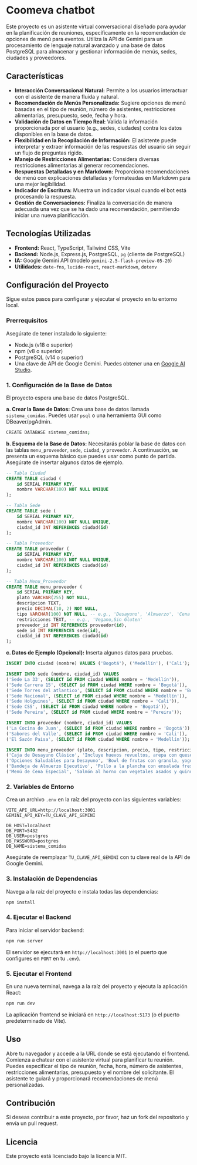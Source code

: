 # Coomeva chatbot

Este proyecto es un asistente virtual conversacional diseñado para ayudar en la planificación de reuniones, específicamente en la recomendación de opciones de menú para eventos. Utiliza la API de Gemini para un procesamiento de lenguaje natural avanzado y una base de datos PostgreSQL para almacenar y gestionar información de menús, sedes, ciudades y proveedores.

## Características

*   **Interacción Conversacional Natural:** Permite a los usuarios interactuar con el asistente de manera fluida y natural.
*   **Recomendación de Menús Personalizada:** Sugiere opciones de menú basadas en el tipo de reunión, número de asistentes, restricciones alimentarias, presupuesto, sede, fecha y hora.
*   **Validación de Datos en Tiempo Real:** Valida la información proporcionada por el usuario (e.g., sedes, ciudades) contra los datos disponibles en la base de datos.
*   **Flexibilidad en la Recopilación de Información:** El asistente puede interpretar y extraer información de las respuestas del usuario sin seguir un flujo de preguntas rígido.
*   **Manejo de Restricciones Alimentarias:** Considera diversas restricciones alimentarias al generar recomendaciones.
*   **Respuestas Detalladas y en Markdown:** Proporciona recomendaciones de menú con explicaciones detalladas y formateadas en Markdown para una mejor legibilidad.
*   **Indicador de Escritura:** Muestra un indicador visual cuando el bot está procesando la respuesta.
*   **Gestión de Conversaciones:** Finaliza la conversación de manera adecuada una vez que se ha dado una recomendación, permitiendo iniciar una nueva planificación.

## Tecnologías Utilizadas

*   **Frontend:** React, TypeScript, Tailwind CSS, Vite
*   **Backend:** Node.js, Express.js, PostgreSQL, `pg` (cliente de PostgreSQL)
*   **IA:** Google Gemini API (modelo `gemini-2.5-flash-preview-05-20`)
*   **Utilidades:** `date-fns`, `lucide-react`, `react-markdown`, `dotenv`

## Configuración del Proyecto

Sigue estos pasos para configurar y ejecutar el proyecto en tu entorno local.

### Prerrequisitos

Asegúrate de tener instalado lo siguiente:

*   Node.js (v18 o superior)
*   npm (v8 o superior)
*   PostgreSQL (v14 o superior)
*   Una clave de API de Google Gemini. Puedes obtener una en [Google AI Studio](https://ai.google.dev/).

### 1. Configuración de la Base de Datos

El proyecto espera una base de datos PostgreSQL.

**a. Crear la Base de Datos:**
Crea una base de datos llamada `sistema_comidas`. Puedes usar `psql` o una herramienta GUI como DBeaver/pgAdmin.

```bash
CREATE DATABASE sistema_comidas;
```

**b. Esquema de la Base de Datos:**
Necesitarás poblar la base de datos con las tablas `menu_proveedor`, `sede`, `ciudad`, y `proveedor`. A continuación, se presenta un esquema básico que puedes usar como punto de partida. Asegúrate de insertar algunos datos de ejemplo.

```sql
-- Tabla Ciudad
CREATE TABLE ciudad (
    id SERIAL PRIMARY KEY,
    nombre VARCHAR(100) NOT NULL UNIQUE
);

-- Tabla Sede
CREATE TABLE sede (
    id SERIAL PRIMARY KEY,
    nombre VARCHAR(100) NOT NULL UNIQUE,
    ciudad_id INT REFERENCES ciudad(id)
);

-- Tabla Proveedor
CREATE TABLE proveedor (
    id SERIAL PRIMARY KEY,
    nombre VARCHAR(100) NOT NULL UNIQUE,
    ciudad_id INT REFERENCES ciudad(id)
);

-- Tabla Menu_Proveedor
CREATE TABLE menu_proveedor (
    id SERIAL PRIMARY KEY,
    plato VARCHAR(255) NOT NULL,
    descripcion TEXT,
    precio DECIMAL(10, 2) NOT NULL,
    tipo VARCHAR(100) NOT NULL, -- e.g., 'Desayuno', 'Almuerzo', 'Cena'
    restricciones TEXT, -- e.g., 'Vegano,Sin Gluten'
    proveedor_id INT REFERENCES proveedor(id),
    sede_id INT REFERENCES sede(id),
    ciudad_id INT REFERENCES ciudad(id)
);
```

**c. Datos de Ejemplo (Opcional):**
Inserta algunos datos para pruebas.

```sql
INSERT INTO ciudad (nombre) VALUES ('Bogotá'), ('Medellín'), ('Cali');

INSERT INTO sede (nombre, ciudad_id) VALUES
('Sede La 33', (SELECT id FROM ciudad WHERE nombre = 'Medellín')),
('Sede Carrera 15', (SELECT id FROM ciudad WHERE nombre = 'Bogotá')),
('Sede Torres del atlantico', (SELECT id FROM ciudad WHERE nombre = 'Bogotá')),
('Sede Nacional', (SELECT id FROM ciudad WHERE nombre = 'Medellín')),
('Sede Holguines', (SELECT id FROM ciudad WHERE nombre = 'Cali')),
('Sede CSS', (SELECT id FROM ciudad WHERE nombre = 'Bogotá')),
('Sede Pereira', (SELECT id FROM ciudad WHERE nombre = 'Pereira'));

INSERT INTO proveedor (nombre, ciudad_id) VALUES
('La Cocina de Juan', (SELECT id FROM ciudad WHERE nombre = 'Bogotá')),
('Sabores del Valle', (SELECT id FROM ciudad WHERE nombre = 'Cali')),
('El Sazón Paisa', (SELECT id FROM ciudad WHERE nombre = 'Medellín'));

INSERT INTO menu_proveedor (plato, descripcion, precio, tipo, restricciones, proveedor_id, sede_id, ciudad_id) VALUES
('Caja de Desayuno Clásico', 'Incluye huevos revueltos, arepa con queso, jugo de naranja y café.', 18000.00, 'Desayuno', 'Ninguna', (SELECT id FROM proveedor WHERE nombre = 'La Cocina de Juan'), (SELECT id FROM sede WHERE nombre = 'Sede Carrera 15'), (SELECT id FROM ciudad WHERE nombre = 'Bogotá')),
('Opciones Saludables para Desayuno', 'Bowl de frutas con granola, yogur griego y té verde.', 20000.00, 'Desayuno', 'Vegano,Sin Gluten', (SELECT id FROM proveedor WHERE nombre = 'La Cocina de Juan'), (SELECT id FROM sede WHERE nombre = 'Sede Carrera 15'), (SELECT id FROM ciudad WHERE nombre = 'Bogotá')),
('Bandeja de Almuerzo Ejecutivo', 'Pollo a la plancha con ensalada fresca y arroz integral.', 25000.00, 'Almuerzo', 'Ninguna', (SELECT id FROM proveedor WHERE nombre = 'Sabores del Valle'), (SELECT id FROM sede WHERE nombre = 'Sede Holguines'), (SELECT id FROM ciudad WHERE nombre = 'Cali')),
('Menú de Cena Especial', 'Salmón al horno con vegetales asados y quinua.', 35000.00, 'Cena', 'Sin Lactosa', (SELECT id FROM proveedor WHERE nombre = 'El Sazón Paisa'), (SELECT id FROM sede WHERE nombre = 'Sede Nacional'), (SELECT id FROM ciudad WHERE nombre = 'Medellín'));
```

### 2. Variables de Entorno

Crea un archivo `.env` en la raíz del proyecto con las siguientes variables:

```
VITE_API_URL=http://localhost:3001
GEMINI_API_KEY=TU_CLAVE_API_GEMINI

DB_HOST=localhost
DB_PORT=5432
DB_USER=postgres
DB_PASSWORD=postgres
DB_NAME=sistema_comidas
```
Asegúrate de reemplazar `TU_CLAVE_API_GEMINI` con tu clave real de la API de Google Gemini.

### 3. Instalación de Dependencias

Navega a la raíz del proyecto e instala todas las dependencias:

```bash
npm install
```

### 4. Ejecutar el Backend

Para iniciar el servidor backend:

```bash
npm run server
```
El servidor se ejecutará en `http://localhost:3001` (o el puerto que configures en `PORT` en tu `.env`).

### 5. Ejecutar el Frontend

En una nueva terminal, navega a la raíz del proyecto y ejecuta la aplicación React:

```bash
npm run dev
```
La aplicación frontend se iniciará en `http://localhost:5173` (o el puerto predeterminado de Vite).

## Uso

Abre tu navegador y accede a la URL donde se está ejecutando el frontend. Comienza a chatear con el asistente virtual para planificar tu reunión. Puedes especificar el tipo de reunión, fecha, hora, número de asistentes, restricciones alimentarias, presupuesto y el nombre del solicitante. El asistente te guiará y proporcionará recomendaciones de menú personalizadas.

## Contribución

Si deseas contribuir a este proyecto, por favor, haz un fork del repositorio y envía un pull request.

## Licencia

Este proyecto está licenciado bajo la licencia MIT.
